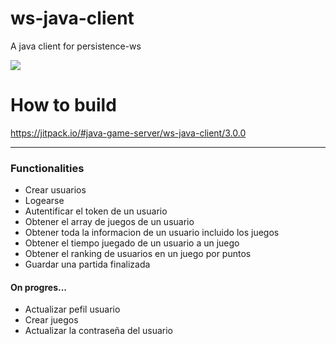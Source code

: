 # ws-java-client
A java client for persistence-ws

[![](https://jitpack.io/v/java-game-server/ws-java-client.svg)](https://jitpack.io/#java-game-server/ws-java-client)

# How to build
https://jitpack.io/#java-game-server/ws-java-client/3.0.0

***

### Functionalities
* Crear usuarios
* Logearse
* Autentificar el token de un usuario
* Obtener el array de juegos de un usuario
* Obtener toda la informacion de un usuario incluido los juegos
* Obtener el tiempo juegado de un usuario a un juego
* Obtener el ranking de usuarios en un juego por puntos
* Guardar una partida finalizada

#### On progres...
* Actualizar pefil usuario
* Crear juegos 
* Actualizar la contraseña del usuario
